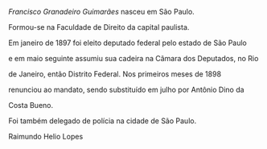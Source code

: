 

*Francisco Granadeiro Guimarães* nasceu em São Paulo.



Formou-se na Faculdade de Direito da capital paulista.



Em janeiro de 1897 foi eleito deputado federal pelo estado de São Paulo

e em maio seguinte assumiu sua cadeira na Câmara dos Deputados, no Rio

de Janeiro, então Distrito Federal. Nos primeiros meses de 1898

renunciou ao mandato, sendo substituído em julho por Antônio Dino da

Costa Bueno.



Foi também delegado de polícia na cidade de São Paulo.



Raimundo Helio Lopes



